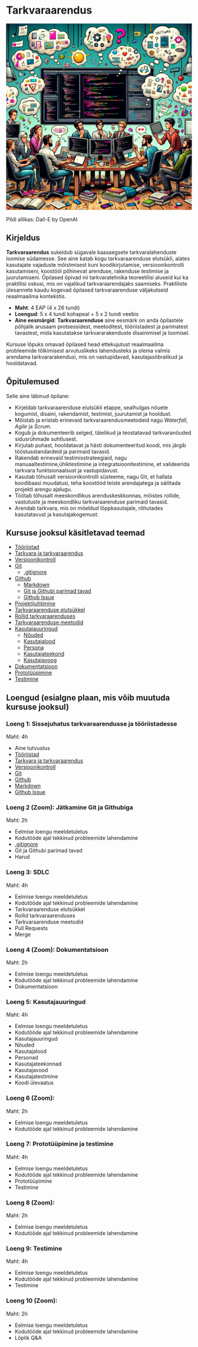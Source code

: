 # Tarkvaraarendus

![Tarkvaraarendus](Topics/Software/Software-Development.webp)

Pildi allikas: Dall-E by OpenAI

## Kirjeldus

**Tarkvaraarendus** sukeldub sügavale kaasaegsete tarkvaralahenduste loomise südamesse. See aine katab kogu tarkvaraarenduse elutsükli, alates kasutajate vajaduste mõistmisest kuni koodikirjutamise, versioonikontrolli kasutamiseni, koostööl põhinevat arenduse, rakenduse testimise ja juurutamiseni. Õpilased õpivad nii tarkvaratehnika teoreetilisi aluseid kui ka praktilisi oskusi, mis on vajalikud tarkvaraarendajaks saamiseks. Praktiliste ülesannete kaudu kogevad õpilased tarkvaraarenduse väljakutseid reaalmaailma kontekstis.

- **Maht**: 4 EAP (4 x 26 tundi)
- **Loengud**: 5 x 4 tundi kohapeal + 5 x 2 tundi veebis
- **Aine eesmärgid**: **Tarkvaraarenduse** aine eesmärk on anda õpilastele põhjalik arusaam protsessidest, meetoditest, tööriistadest ja parimatest tavastest, mida kasutatakse tarkvararakenduste disainimisel ja loomisel.

Kursuse lõpuks omavad õpilased head ettekujutust reaalmaailma probleemide tõlkimisest arvutuslikeks lahendusteks ja olema valmis arendama tarkvararakendusi, mis on vastupidavad, kasutajasõbralikud ja hooldatavad.

## Õpitulemused

Selle aine läbinud õpilane:

- Kirjeldab tarkvaraarenduse elutsükli etappe, sealhulgas nõuete kogumist, disaini, rakendamist, testimist, juurutamist ja hooldust.
- Mõistab ja eristab erinevaid tarkvaraarendusmeetodeid nagu *Waterfall*, *Agile* ja *Scrum*.
- Kogub ja dokumenteerib selged, täielikud ja teostatavad tarkvaranõuded sidusrühmade suhtlusest.
- Kirjutab puhast, hooldatavat ja hästi dokumenteeritud koodi, mis järgib tööstusstandardeid ja parimaid tavasid.
- Rakendab erinevaid testimisstrateegiaid, nagu manuaaltestimine,ühiktestimine ja integratsioonitestimine, et valideerida tarkvara funktsionaalsust ja vastupidavust.
- Kasutab tõhusalt versioonikontrolli süsteeme, nagu Git, et hallata koodibaasi muudatusi, teha koostööd teiste arendajatega ja säilitada projekti arengu ajalugu.
- Töötab tõhusalt meeskondlikus arenduskeskkonnas, mõistes rollide, vastutuste ja meeskondliku tarkvaraarenduse parimaid tavasid.
- Arendab tarkvara, mis on mõeldud lõppkasutajale, rõhutades kasutatavust ja kasutajakogemust.

## Kursuse jooksul käsitletavad teemad

- [Tööriistad](./Topics/Tools/README.md)
- [Tarkvara ja tarkvaraarendus](./Topics/Software/README.md)
- [Versioonikontroll](./Topics/Version-Control/README.md)
- [Git](./Topics/Git/README.md)
  - [.gitignore](./Topics/Gitignore/README.md)
- [Github](./Topics/Github/README.md)
  - [Markdown](./Topics/Markdown/README.md)
  - [Git ja Githubi parimad tavad](./Topics/Git-Best-Practices/README.md)
  - [Github Issue](./Topics/Github-Issue/README.md)
- [Projektijuhtimine](./Topics/Project-Management/README.md)
- [Tarkvaraarenduse elutsükkel](./Topics/SDLC/README.md)
- [Rollid tarkvaraarenduses](./Topics/Roles/README.md)
- [Tarkvaraarenduse meetodid](./Topics/SDLC/README.md#common-sdlc-models)
- [Kasutajauuringud](./Topics/User-Research/README.md)
  - [Nõuded](./Topics/Requirements/README.md)
  - [Kasutajalood](./Topics/User-Stories/README.md)
  - [Persona](./Topics/Persona/README.md)
  - [Kasutajateekond](./Topics/User-Journey/README.md)
  - [Kasutajavoog](./Topics/User-Flow/README.md)
- [Dokumentatsioon](./Topics/Documentation/README.md)
- [Prototüüpimine](./Topics/Prototyping/README.md)
- [Testimine](./Topics/Testing/README.md)

## Loengud (esialgne plaan, mis võib muutuda kursuse jooksul)

### Loeng 1: Sissejuhatus tarkvaraarendusse ja tööriistadesse

Maht: 4h

- Aine tutvustus
- [Tööriistad](./Topics/Tools/README.md)
- [Tarkvara ja tarkvaraarendus](./Topics/Software/README.md)
- [Versioonikontroll](./Topics/Version-Control/README.md)
- [Git](./Topics/Git/README.md)
- [Github](./Topics/Github/README.md)
- [Markdown](./Topics/Markdown/README.md)
- [Github Issue](./Topics/Github-Issue/README.md)

### Loeng 2 (Zoom): Jätkamine Git ja Githubiga

Maht: 2h

- Eelmise loengu meeldetuletus
- Kodutööde ajal tekkinud probleemide lahendamine
- [.gitignore](./Topics/Gitignore/README.md)
- Git ja Githubi parimad tavad
- Harud

### Loeng 3: SDLC

Maht: 4h

- Eelmise loengu meeldetuletus
- Kodutööde ajal tekkinud probleemide lahendamine
- Tarkvaraarenduse elutsükkel
- Rollid tarkvaraarenduses
- Tarkvaraarenduse meetodid
- Pull Requests
- Merge

### Loeng 4 (Zoom): Dokumentatsioon

Maht: 2h

- Eelmise loengu meeldetuletus
- Kodutööde ajal tekkinud probleemide lahendamine
- Dokumentatsioon

### Loeng 5: Kasutajauuringud

Maht: 4h

- Eelmise loengu meeldetuletus
- Kodutööde ajal tekkinud probleemide lahendamine
- Kasutajauuringud
- Nõuded
- Kasutajalood
- Personad
- Kasutajateekonnad
- Kasutajavood
- Kasutajatestimine
- Koodi ülevaatus

### Loeng 6 (Zoom):

Maht: 2h

- Eelmise loengu meeldetuletus
- Kodutööde ajal tekkinud probleemide lahendamine

### Loeng 7: Prototüüpimine ja testimine

Maht: 4h

- Eelmise loengu meeldetuletus
- Kodutööde ajal tekkinud probleemide lahendamine
- Prototüüpimine
- Testimine

### Loeng 8 (Zoom):

Maht: 2h

- Eelmise loengu meeldetuletus
- Kodutööde ajal tekkinud probleemide lahendamine

### Loeng 9: Testimine

Maht: 4h

- Eelmise loengu meeldetuletus
- Kodutööde ajal tekkinud probleemide lahendamine
- Testimine

### Loeng 10 (Zoom):

Maht: 2h

- Eelmise loengu meeldetuletus
- Kodutööde ajal tekkinud probleemide lahendamine
- Lõplik Q&A
